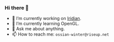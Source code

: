 ### Hi there 👋

- 🔭 I’m currently working on [Iridian](https://iridian.cc).
- 🌱 I’m currently learning OpenGL.
- 💬 Ask me about anything.
- 📫 How to reach me: `ossian-winter@riseup.net`
